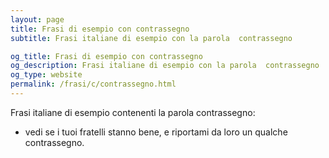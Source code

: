 ```yaml
---
layout: page
title: Frasi di esempio con contrassegno 
subtitle: Frasi italiane di esempio con la parola  contrassegno

og_title: Frasi di esempio con contrassegno 
og_description: Frasi italiane di esempio con la parola  contrassegno
og_type: website
permalink: /frasi/c/contrassegno.html
---
```


Frasi italiane di esempio contenenti la parola contrassegno:


- vedi se i tuoi fratelli stanno bene, e riportami da loro un qualche contrassegno.
